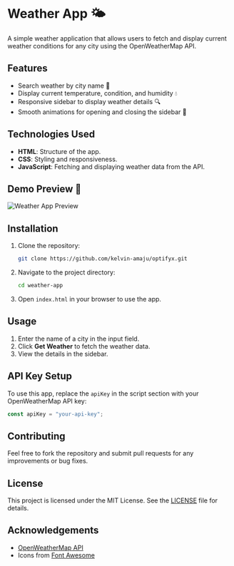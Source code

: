 # Weather App 🌤️

A simple weather application that allows users to fetch and display current weather conditions for any city using the OpenWeatherMap API.

## Features
- Search weather by city name 🌆
- Display current temperature, condition, and humidity 💧
- Responsive sidebar to display weather details 🔍
- Smooth animations for opening and closing the sidebar 🎨

## Technologies Used
- **HTML**: Structure of the app.
- **CSS**: Styling and responsiveness.
- **JavaScript**: Fetching and displaying weather data from the API.

## Demo Preview 🎥
![Weather App Preview](https://github.com/kelvin-amaju/optifyx/weather-app/weather_app.png)

## Installation
1. Clone the repository:
   ```bash
   git clone https://github.com/kelvin-amaju/optifyx.git
   ```
2. Navigate to the project directory:
   ```bash
   cd weather-app
   ```
3. Open `index.html` in your browser to use the app.

## Usage
1. Enter the name of a city in the input field.
2. Click **Get Weather** to fetch the weather data.
3. View the details in the sidebar.

## API Key Setup
To use this app, replace the `apiKey` in the script section with your OpenWeatherMap API key:
```javascript
const apiKey = "your-api-key";
```

## Contributing
Feel free to fork the repository and submit pull requests for any improvements or bug fixes.

## License
This project is licensed under the MIT License. See the [LICENSE](LICENSE) file for details.

## Acknowledgements
- [OpenWeatherMap API](https://openweathermap.org/)
- Icons from [Font Awesome](https://fontawesome.com/)

